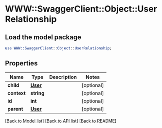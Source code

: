 # WWW::SwaggerClient::Object::UserRelationship

## Load the model package
```perl
use WWW::SwaggerClient::Object::UserRelationship;
```

## Properties
Name | Type | Description | Notes
------------ | ------------- | ------------- | -------------
**child** | [**User**](User.md) |  | [optional] 
**context** | **string** |  | [optional] 
**id** | **int** |  | [optional] 
**parent** | [**User**](User.md) |  | [optional] 

[[Back to Model list]](../README.md#documentation-for-models) [[Back to API list]](../README.md#documentation-for-api-endpoints) [[Back to README]](../README.md)


